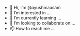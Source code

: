 - 👋 Hi, I’m @ayushmausam
- 👀 I’m interested in ...
- 🌱 I’m currently learning ...
- 💞️ I’m looking to collaborate on ...
- 📫 How to reach me ...

<!---
ayushmausam/ayushmausam is a ✨ special ✨ repository because its `README.md` (this file) appears on your GitHub profile.
You can click the Preview link to take a look at your changes.
--->
